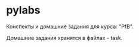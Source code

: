 # pylabs
Конспекты и домашние задания для курса: "PfB".

Домашние задания хранятся в файлах - task.

